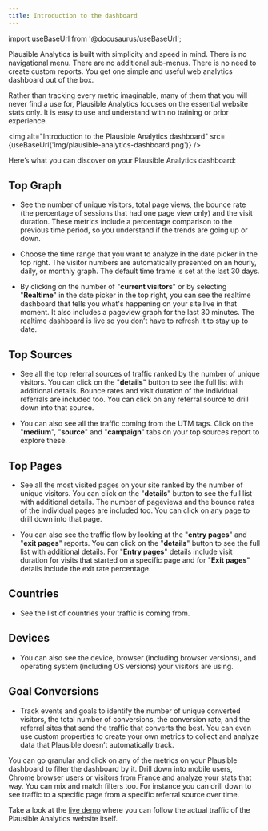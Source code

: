 ```yaml
---
title: Introduction to the dashboard
--- 
```


import useBaseUrl from '@docusaurus/useBaseUrl';

Plausible Analytics is built with simplicity and speed in mind. There is no navigational menu. There are no additional sub-menus. There is no need to create custom reports. You get one simple and useful web analytics dashboard out of the box.

Rather than tracking every metric imaginable, many of them that you will never find a use for, Plausible Analytics focuses on the essential website stats only. It is easy to use and understand with no training or prior experience.

<img alt="Introduction to the Plausible Analytics dashboard" src={useBaseUrl('img/plausible-analytics-dashboard.png')} />

Here’s what you can discover on your Plausible Analytics dashboard:

## Top Graph

* See the number of unique visitors, total page views, the bounce rate (the percentage of sessions that had one page view only) and the visit duration. These metrics include a percentage comparison to the previous time period, so you understand if the trends are going up or down.

* Choose the time range that you want to analyze in the date picker in the top right. The visitor numbers are automatically presented on an hourly, daily, or monthly graph. The default time frame is set at the last 30 days.

* By clicking on the number of "**current visitors**" or by selecting "**Realtime**" in the date picker in the top right, you can see the realtime dashboard that tells you what's happening on your site live in that moment. It also includes a pageview graph for the last 30 minutes. The realtime dashboard is live so you don’t have to refresh it to stay up to date.

## Top Sources

* See all the top referral sources of traffic ranked by the number of unique visitors. You can click on the "**details**" button to see the full list with additional details. Bounce rates and visit duration of the individual referrals are included too. You can click on any referral source to drill down into that source.

* You can also see all the traffic coming from the UTM tags. Click on the "**medium**", "**source**" and "**campaign**" tabs on your top sources report to explore these.

## Top Pages

* See all the most visited pages on your site ranked by the number of unique visitors. You can click on the "**details**" button to see the full list with additional details. The number of pageviews and the bounce rates of the individual pages are included too. You can click on any page to drill down into that page. 

* You can also see the traffic flow by looking at the "**entry pages**" and "**exit pages**" reports. You can click on the "**details**" button to see the full list with additional details. For "**Entry pages**" details include visit duration for visits that started on a specific page and for "**Exit pages**" details include the exit rate percentage.

## Countries

* See the list of countries your traffic is coming from. 

## Devices

* You can also see the device, browser (including browser versions), and operating system (including OS versions) your visitors are using.

## Goal Conversions

* Track events and goals to identify the number of unique converted visitors, the total number of conversions, the conversion rate, and the referral sites that send the traffic that converts the best. You can even use custom properties to create your own metrics to collect and analyze data that Plausible doesn’t automatically track. 

You can go granular and click on any of the metrics on your Plausible dashboard to filter the dashboard by it. Drill down into mobile users, Chrome browser users or visitors from France and analyze your stats that way. You can mix and match filters too. For instance you can drill down to see traffic to a specific page from a specific referral source over time.

Take a look at the [live demo](https://plausible.io/plausible.io) where you can follow the actual traffic of the Plausible Analytics website itself.
